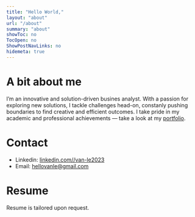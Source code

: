 ```yaml
---
title: "Hello World,"
layout: "about"
url: "/about"
summary: "about"
showToc: no
TocOpen: no
ShowPostNavLinks: no
hidemeta: true
---
```


# A bit about me

I’m an innovative and solution-driven busines analyst. With a passion for exploring new solutions, I tackle challenges head-on, constanly pushing boundaries to find creative and efficient outcomes. I take pride in my academic and professional achievements — take a look at my [portfolio](/./).

# Contact

- Linkedin: [linkedin.com//van-le2023](https://www.linkedin.com/in/van-le2023/)
- Email: [hellovanle@gmail.com](mailto:hellovanle@gmail.com)

# Resume

Resume is tailored upon request.
